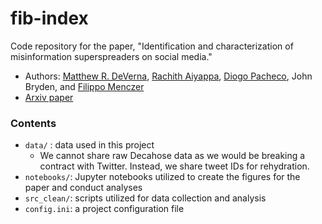 # fib-index

Code repository for the paper, "Identification and characterization of misinformation superspreaders on social media."
- Authors: [Matthew R. DeVerna](https://www.matthewdeverna.com), [Rachith Aiyappa](https://rachithaiyappa.github.io/), [Diogo Pacheco](https://computerscience.exeter.ac.uk/staff/dp503?sm=dp503), John Bryden, and [Filippo Menczer](https://cnets.indiana.edu/fil/)
- [Arxiv paper](https://doi.org/10.48550/arXiv.2207.09524)

### Contents
- `data/` : data used in this project
    - We cannot share raw Decahose data as we would be breaking a contract with Twitter. Instead, we share tweet IDs for rehydration.
- `notebooks/`: Jupyter notebooks utilized to create the figures for the paper and conduct analyses
- `src_clean/`: scripts utilized for data collection and analysis
- `config.ini`: a project configuration file
